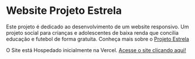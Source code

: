# Website Projeto Estrela

Este projeto é dedicado ao desenvolvimento de um website responsivo. Um projeto social para crianças e adolescentes de baixa renda que concilia educação e futebol de forma gratuita. Conheça mais sobre o [Projeto Estrela](https://www.instagram.com/projetoestrelaoficial)

O Site está Hospedado inicialmente na Vercel. [Acesse o site clicando aqui!](https://projetoestrela.vercel.app/)
